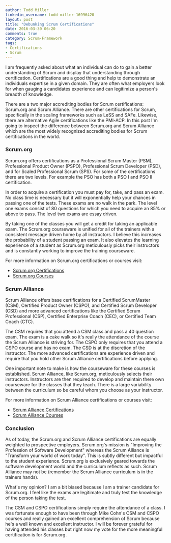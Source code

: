 ```yaml
---
author: Todd Miller
linkedin_username: todd-miller-16996420
layout: post
title: "Debunking Scrum Certifications"
date: 2016-03-30 06:20
comments: true
category: Scrum-Framework
tags:
- Certifications
- Scrum
---
```


I am frequently asked about what an individual can do to gain a better understanding of Scrum and display that understanding through certification. Certifications are a good thing and help to demonstrate an individuals expertise in a given domain. They are often what employers look for when gauging a candidates experience and can legitimize a person's breadth of knowledge.

There are a two major accrediting bodies for Scrum certifications: Scrum.org and Scrum Alliance. There are other certifications for Scrum, specifically in the scaling frameworks such as LeSS and SAFe. Likewise, there are alternative Agile certifications like the PMI-ACP. In this post I'm going to inspect the difference between Scrum.org and Scrum Alliance which are the most widely recognized accrediting bodies for Scrum certifications in the world.

### Scrum.org
Scrum.org offers certifications as a Professional Scrum Master (PSM), Professional Product Owner (PSPO), Professional Scrum Developer (PSD), and for Scaled Professional Scrum (SPS). For some of the certifications there are two levels. For example the PSO has both a PSO I and PSO II certification.

In order to acquire a certification you must pay for, take, and pass an exam. No class time is necessary but it will exponentially help your chances in passing one of the tests. These exams are no walk in the park. The level one exams consist of 80 questions for which you need to acquire an 85% or above to pass. The level two exams are essay driven.

By taking one of the classes you will get a credit for taking an applicable exam. The Scrum.org courseware is unified for all of the trainers with a consistent message driven home by all instructors. I believe this increases the probability of a student passing an exam. It also elevates the learning experience of a student as Scrum.org meticulously picks their instructors and is constantly working to improve the training courseware.

For more information on Scrum.org certifications or courses visit:

+ [Scrum.org Certifications](https://www.scrum.org/Assessments?gclid=Cj0KEQjw8u23BRCg6YnzmJmPqYgBEiQALf_XzR9U5uNAx07qLiD-jHcDCpfRIGFrRVCnbXuxWiHlMDMaAgwc8P8HAQ)
+ [Scrum.org Courses](https://www.scrum.org/Courses)

### Scrum Alliance
Scrum Alliance offers base certifications for a Certified ScrumMaster (CSM), Certified Product Owner (CSPO), and Certified Scrum Developer (CSD) and more advanced certifications like the Certified Scrum Professional (CSP), Certified Enterprise Coach (CEC), or Certified Team Coach (CTC).

The CSM requires that you attend a CSM class and pass a 40 question exam. The exam is a cake walk so it's really the attendance of the course the Scrum Alliance is striving for. The CSPO only requires that you attend a CSPO course and has no exam. The CSD is at the discretion of the instructor. The more advanced certifications are experience driven and require that you hold other Scrum Alliance certifications before applying.

One important note to make is how the courseware for these courses is established. Scrum Alliance, like Scrum.org, meticulously selects their instructors. Instructors are then required to develop and maintain there own courseware for the classes that they teach. There is a large variability between the curriculum so be careful whom you choose as your instructor.

For more information on Scrum Alliance certifications or courses visit:

+ [Scrum Alliance Certifications](https://www.scrumalliance.org/certifications)
+ [Scrum Alliance Courses](https://www.scrumalliance.org/courses-events/course)

### Conclusion
As of today, the Scrum.org and Scrum Alliance certifications are equally weighted to prospective employers. Scrum.org's mission is "Improving the Profession of Software Development" whereas the Scrum Alliance is "Transform your world of work today". This is subtly different but impactful to the student experience. Scrum.org is exclusively geared towards the software development world and the curriculum reflects as such. Scrum Alliance may not be (remember the Scrum Alliance curriculum is in the trainers hands).

What's my opinion? I am a bit biased because I am a trainer candidate for Scrum.org. I feel like the exams are legitimate and truly test the knowledge of the person taking the test. 

The CSM and CSPO certifications simply require the attendance of a class. I was fortunate enough to have been through Mike Cohn's CSM and CSPO courses and really gained an excellent comprehension of Scrum because he's a well known and excellent instructor. I will be forever grateful for having attended his classes but right now my vote for the more meaningful certification is for Scrum.org.
